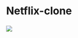 # Netflix-clone

### 
<a href= "https://www.youtube.com/watch?v=-gyL3z6oGnI"><img src= "https://img.shields.io/badge/유튜브-666666?style=flat-square&logo=gyoutube&logoColor=FFFFFF"/>